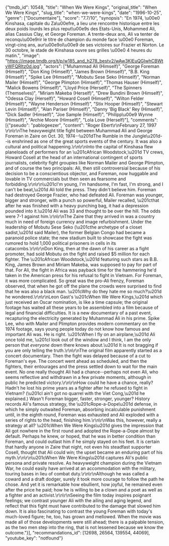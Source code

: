 {"tmdb_id": 10548, "title": "When We Were Kings", "original_title": "When We Were Kings", "slug_title": "when-we-were-kings", "date": "1996-10-25", "genre": ["Documentaire"], "score": "7.7/10", "synopsis": "En 1974, \u00e0 Kinshasa, capitale du Za\u00efre, a lieu une rencontre historique entre les deux poids lourds les plus reput\u00e9s des Etats-Unis, Mohammed Ali, alias Cassius Clay, et George Foreman. A trente-deux ans, Ali va tenter de reconqu\u00e9rir le titre de champion du monde face \u00e0 Foreman, vingt-cinq ans, aur\u00e9ol\u00e9 de ses victoires sur Frazier et Norton. Le 30 octobre, le stade de Kinshasa ouvre ses grilles \u00e0 4 heures du matin.", "image": "https://image.tmdb.org/t/p/w185_and_h278_bestv2/wAw3KIEuQGIwhCBWtvWFQRItz0d.jpg", "actors": ["Muhammad Ali (Himself)", "George Foreman (Himself)", "Don King (Himself)", "James Brown (Himself)", "B.B. King (Himself)", "Spike Lee (Himself)", "Mobutu Sese Seko (Himself)", "Norman Mailer (Himself)", "George Plimpton (Himself)", "Thomas Hauser (Himself)", "Malick Bowens (Himself)", "Lloyd Price (Herself)", "The Spinners (Themselves)", "Miriam Makeba (Herself)", "Drew Bundini Brown (Himself)", "Odessa Clay (Herself)", "Howard Cosell (Himself)", "Wilton Felder (Himself)", "Wayne Henderson (Himself)", "Stix Hooper (Himself)", "Stewart Levin (Himself)", "Alan Pariser (Himself)", "Danny 'Big Black' Rey (Himself)", "Dick Sadler (Himself)", "Joe Sample (Himself)", "Philipp\u00e9 Wynne (Himself)", "Archie Moore (Himself)", "Lola Love (Herself)"], "comments": [{"pseudo": "pablogeezer", "content": "Roger Ebert\r\nFebruary 27, 1997 \r\n\r\nThe heavyweight title fight between Muhammad Ali and George Foreman in Zaire on Oct. 30, 1974--\u201dThe Rumble in the Jungle\u201d--is enshrined as one of the great sports events of the century. It was also a cultural and political happening.\r\n\r\nInto the capital of Kinshasa flew planeloads of performers for an \u201cAfrican Woodstock,\u201d TV crews, Howard Cosell at the head of an international contingent of sports journalists, celebrity fight groupies like Norman Mailer and George Plimpton, and of course the two principals: Ali, then still controversial because of his decision to be a conscientious objector, and Foreman, now huggable and lovable in TV commercials but then seen as fearsome and forbidding.\r\n\r\n\u201cI'm young, I'm handsome, I'm fast, I'm strong, and I can't be beat,\u201d Ali told the press. They didn't believe him. Foreman had destroyed George Frazier, who had defeated Ali. Foreman was younger, bigger and stronger, with a punch so powerful, Mailer recalled, \u201cthat after he was finished with a heavy punching bag, it had a depression pounded into it.\u201d Ali was 33 and thought to be over the hill. The odds were 7-1 against him.\r\n\r\nThe Zaire that they arrived in was a country much in need of foreign currency and image refurbishment. Under the leadership of Mobutu Sese Seko (\u201cthe archetype of a closet sadist,\u201d said Mailer), the former Belgian Congo had became a paranoid police state; the new stadium built to showcase the fight was rumored to hold 1,000 political prisoners in cells in its catacombs.\r\n\r\nDon King, then at the dawn of his career as a fight promoter, had sold Mobutu on the fight and raised $5 million for each fighter. The \u201cAfrican Woodstock,\u201d featuring such stars as B.B. King, James Brown and Miriam Makeba, was supposed to pay for part of that. For Ali, the fight in Africa was payback time for the hammering he'd taken in the American press for his refusal to fight in Vietnam. For Foreman, it was more complicated. So great was the pro-Ali frenzy, Foreman observed, that when he got off the plane the crowds were surprised to find that he was also a black man. \u201cWhy do they hate me so much?\u201d he wondered.\r\n\r\nLeon Gast's \u201cWhen We Were Kings,\u201d which just received an Oscar nomination, is like a time capsule; the original footage has waited all these years to be assembled into a film because of legal and financial difficulties. It is a new documentary of a past event, recapturing the electricity generated by Muhammad Ali in his prime. Spike Lee, who with Mailer and Plimpton provides modern commentary on the 1974 footage, says young people today do not know how famous and important Ali was. He is right. \u201cWhen I fly on an airplane,\u201d Ali once told me, \u201cI look out of the window and I think, I am the only person that *everyone* down there knows about.\u201d It is not bragging if you are only telling the truth.\r\n\r\nThe original film apparently started as a concert documentary. Then the fight was delayed because of a cut to Foreman's eye. The concert went ahead as scheduled, and then the fighters, their entourages and the press settled down to wait for the main event. No one really thought Ali had a chance--perhaps not even Ali, who seems reflective and withdrawn in a few private moments, although in public he predicted victory.\r\n\r\nHow could he have a chance, really? Hadn't he lost his prime years as a fighter after he refused to fight in Vietnam? (\u201cI ain't got no quarrel with the Viet Cong,\u201d he explained.) Wasn't Foreman bigger, faster, stronger, younger? History records Ali's famous strategy, the \u201cRope-a-Dope\u201d defense, in which he simply outwaited Foreman, absorbing incalculable punishment until, in the eighth round, Foreman was exhausted and Ali exploded with a series of rights to the head, finishing him.\r\n\r\nWas this, however, really a strategy at all? \u201cWhen We Were Kings\u201d gives the impression that Ali got nowhere in the first round and adopted the Rope-a-Dope almost by default. Perhaps he knew, or hoped, that he was in better condition than Foreman, and could outlast him if he simply stayed on his feet. It is certain that hardly anyone in Zaire that night, not even his steadfast supporter Cosell, thought that Ali could win; the upset became an enduring part of his myth.\r\n\r\n\u201cWhen We Were Kings\u201d captures Ali's public persona and private resolve. As heavyweight champion during the Vietnam War, he could easily have arrived at an accommodation with the military, touring bases in lieu of combat duty.\r\n\r\nAlthough he was called a coward and a draft dodger, surely it took more courage to follow the path he chose. And yet it is remarkable how ebullient, how joyful, he remained even after the price he paid; how he is willing to be a clown and a poet as well as a fighter and an activist.\r\n\r\nSeeing the film today inspires poignant feelings; we contrast younger Ali with the ailing and aging legend, and reflect that this fight must have contributed to the damage that slowed him down. It is also fascinating to contrast the young Foreman with today's much-loved figure; he, too, has grown and mellowed. When the movie was made all of those developments were still ahead; there is a palpable tension, as the two men step into the ring, that is not lessened because we know the outcome."}], "recommandations_id": [12698, 26564, 139554, 44069], "youtube_key": "notfound"}